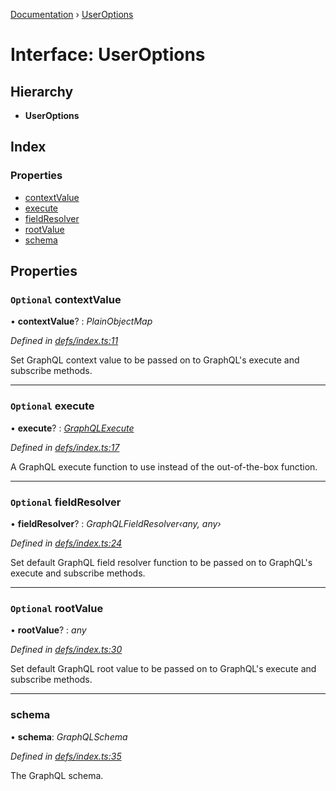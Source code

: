 [Documentation](../README.md) › [UserOptions](useroptions.md)

# Interface: UserOptions

## Hierarchy

* **UserOptions**

## Index

### Properties

* [contextValue](useroptions.md#optional-contextvalue)
* [execute](useroptions.md#optional-execute)
* [fieldResolver](useroptions.md#optional-fieldresolver)
* [rootValue](useroptions.md#optional-rootvalue)
* [schema](useroptions.md#schema)

## Properties

### `Optional` contextValue

• **contextValue**? : *PlainObjectMap*

*Defined in [defs/index.ts:11](https://github.com/badbatch/graphql-box/blob/72f1952/packages/execute/src/defs/index.ts#L11)*

Set GraphQL context value to be passed on to
GraphQL's execute and subscribe methods.

___

### `Optional` execute

• **execute**? : *[GraphQLExecute](../README.md#graphqlexecute)*

*Defined in [defs/index.ts:17](https://github.com/badbatch/graphql-box/blob/72f1952/packages/execute/src/defs/index.ts#L17)*

A GraphQL execute function to use
instead of the out-of-the-box function.

___

### `Optional` fieldResolver

• **fieldResolver**? : *GraphQLFieldResolver‹any, any›*

*Defined in [defs/index.ts:24](https://github.com/badbatch/graphql-box/blob/72f1952/packages/execute/src/defs/index.ts#L24)*

Set default GraphQL field resolver function to
be passed on to GraphQL's execute and subscribe
methods.

___

### `Optional` rootValue

• **rootValue**? : *any*

*Defined in [defs/index.ts:30](https://github.com/badbatch/graphql-box/blob/72f1952/packages/execute/src/defs/index.ts#L30)*

Set default GraphQL root value to be passed on to
GraphQL's execute and subscribe methods.

___

###  schema

• **schema**: *GraphQLSchema*

*Defined in [defs/index.ts:35](https://github.com/badbatch/graphql-box/blob/72f1952/packages/execute/src/defs/index.ts#L35)*

The GraphQL schema.
